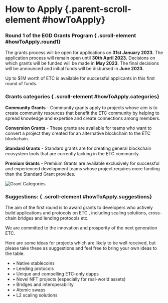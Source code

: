 # How to Apply {.parent-scroll-element #howToApply}

### Round 1 of the EGD Grants Program { .scroll-element #howToApply.round1}

The grants process will be open for applications on **31st January 2023.** The application process will remain open until **30th April 2023.** Decisions on which grants will be funded will be made in **May 2023.** The final decisions will be announced and initial funds will be disbursed in **June 2023.**

Up to $1M worth of ETC is available for successful applicants in this first round of funds.

### Grants categories { .scroll-element #howToApply.categories}

**Community Grants** - Community grants apply to projects whose aim is to create community resources that benefit the ETC community by helping to spread knowledge and expertise and create connections among members.

**Conversion Grants** - These grants are available for teams who want to convert a project they created for an alternative blockchain to the ETC blockchain. 

**Standard Grants** - Standard grants are for creating general blockchain ecosystem tools that are currently lacking in the ETC community.  

**Premium Grants** - Premium Grants are available exclusively for successful and experienced development teams whose project requires more funding than the Standard Grant provides.

![Grant Categories](grant-categories.png)

### Suggestions: { .scroll-element #howToApply.suggestions}

The aim of the first round is to award grants to developers who actively build applications and protocols on ETC , including scaling solutions, cross-chain bridges and lending protocols etc.

We are committed to the innovation and prosperity of the next generation ETC.

Here are some ideas for projects which are likely to be well received, but please take these as suggestions and feel free to bring your own ideas to the table.

- • Native stablecoins
- • Lending protocols
- • Unique and compelling ETC-only dapps  
- • Novel NFT projects (especially for real-world assets) 
- • Bridges and interoperability
- • Atomic swaps
- • L2 scaling solutions
